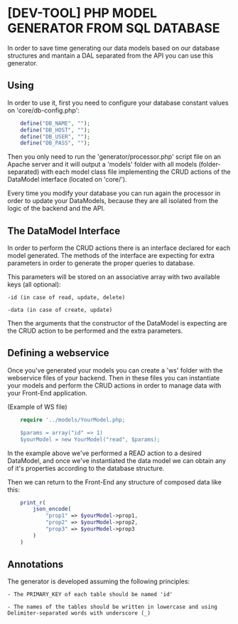 # [DEV-TOOL] PHP MODEL GENERATOR FROM SQL DATABASE
In order to save time generating our data models based on our database structures and mantain a DAL separated from the API you can use this generator.

## Using
In order to use it, first you need to configure your database constant values on 'core/db-config.php':
```php
    define("DB_NAME", "");
    define("DB_HOST", "");
    define("DB_USER", "");
    define("DB_PASS", "");
```

Then you only need to run the 'generator/processor.php' script file on an Apache server and it will output a 'models' folder with all models (folder-separated) with each model class file implementing the CRUD actions of the DataModel interface (located on 'core/').

Every time you modify your database you can run again the processor in order to update your DataModels, because they are all isolated from the logic of the backend and the API.

## The DataModel Interface
In order to perform the CRUD actions there is an interface declared for each model generated.
The methods of the interface are expecting for extra parameters in order to generate the proper queries to database.

This parameters will be stored on an associative array with two available keys (all optional):

    -id (in case of read, update, delete)
    
    -data (in case of create, update)

Then the arguments that the constructor of the DataModel is expecting are the CRUD action to be performed and the extra parameters.

## Defining a webservice
Once you've generated your models you can create a 'ws' folder with the webservice files of your backend.
Then in these files you can instantiate your models and perform the CRUD actions in order to manage data with your Front-End application.

(Example of WS file)
```php
    require '../models/YourModel.php;

    $params = array("id" => 1)
    $yourModel = new YourModel("read", $params);
```

In the example above we've performed a READ action to a desired DataModel, and once we've instantiated the data model we can obtain any of it's properties according to the database structure.

Then we can return to the Front-End any structure of composed data like this:
```php
    print_r(
        json_encode(
            "prop1" => $yourModel->prop1,
            "prop2" => $yourModel->prop2,
            "prop3" => $yourModel->prop3
        )
    )
```

## Annotations
The generator is developed assuming the following principles:

    - The PRIMARY_KEY of each table should be named 'id'

    - The names of the tables should be written in lowercase and using Delimiter-separated words with underscore (_)